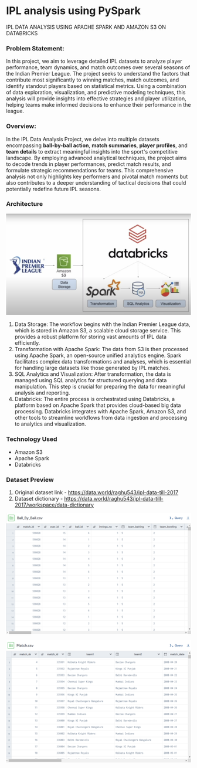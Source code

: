 # IPL analysis using PySpark
IPL DATA ANALYSIS USING APACHE SPARK AND AMAZON S3 ON DATABRICKS

### Problem Statement:
In this project, we aim to leverage detailed IPL datasets to analyze player performance, team dynamics, and match outcomes over several seasons of the Indian Premier League. The project seeks to understand the factors that contribute most significantly to winning matches, match outcomes, and identify standout players based on statistical metrics. Using a combination of data exploration, visualization, and predictive modeling techniques, this analysis will provide insights into effective strategies and player utilization, helping teams make informed decisions to enhance their performance in the league.

### Overview:
In the IPL Data Analysis Project, we delve into multiple datasets encompassing **ball-by-ball action**, **match summaries**, **player profiles**, and **team details** to extract meaningful insights into the sport's competitive landscape.
By employing advanced analytical techniques, the project aims to decode trends in player performances, predict match results, and formulate strategic recommendations for teams.
This comprehensive analysis not only highlights key performers and pivotal match moments but also contributes to a deeper understanding of tactical decisions that could potentially redefine future IPL seasons.

### Architecture
![Project Architecture](Architecture.png)

1. Data Storage: The workflow begins with the Indian Premier League data, which is stored in Amazon S3, a scalable cloud storage service. This provides a robust platform for storing vast amounts of IPL data efficiently.
2. Transformation with Apache Spark: The data from S3 is then processed using Apache Spark, an open-source unified analytics engine. Spark facilitates complex data transformations and analyses, which is essential for handling large datasets like those generated by IPL matches.
3. SQL Analytics and Visualization: After transformation, the data is managed using SQL analytics for structured querying and data manipulation. This step is crucial for preparing the data for meaningful analysis and reporting.
4. Databricks: The entire process is orchestrated using Databricks, a platform based on Apache Spark that provides cloud-based big data processing. Databricks integrates with Apache Spark, Amazon S3, and other tools to streamline workflows from data ingestion and processing to analytics and visualization.

### Technology Used
* Amazon S3
* Apache Spark
* Databricks

### Dataset Preview
1. Original dataset link - https://data.world/raghu543/ipl-data-till-2017
2. Dataset dictionary - https://data.world/raghu543/ipl-data-till-2017/workspace/data-dictionary

![Ball_By_Ball](BallByBallDataset.PNG)

![Match](MatchDataset.PNG)
